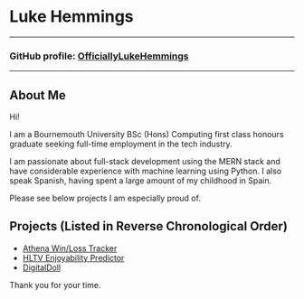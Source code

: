 # Luke Hemmings

---
### GitHub profile: [OfficiallyLukeHemmings](https://github.com/OfficiallyLukeHemmings)
---

## About Me
Hi! 

I am a Bournemouth University BSc (Hons) Computing first class honours graduate seeking full-time employment in the tech industry.

I am passionate about full-stack development using the MERN stack and have considerable experience with machine learning using Python. I also speak Spanish, having spent a large amount of my childhood in Spain.

Please see below projects I am especially proud of.


## Projects (Listed in Reverse Chronological Order)
- [Athena Win/Loss Tracker](https://officiallylukehemmings.github.io/athena.github.io/)
- [HLTV Enjoyability Predictor](https://officiallylukehemmings.github.io/HLTVPredictor.github.io/)
- [DigitalDoll](https://officiallylukehemmings.github.io/DigitalDoll.github.io/)


Thank you for your time.
